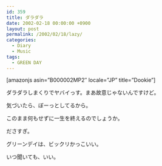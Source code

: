 ```yaml
---
id: 359
title: ダラダラ
date: 2002-02-18 00:00:00 +0900
layout: post
permalink: /2002/02/18/lazy/
categories:
  - Diary
  - Music
tags:
  - GREEN DAY
---
```

[amazonjs asin=&#8221;B000002MP2&#8243; locale=&#8221;JP&#8221; title=&#8221;Dookie&#8221;]

ダラダラしまくりでヤバイっす。まあ故意じゃないんですけど。
  
気づいたら、ぼーっとしてるから。
  
このまま何もせずに一生を終えるのでしょうか。
  
ださすぎ。

グリーンデイは、ビックリかっこいい。
  
いつ聞いても、いい。
